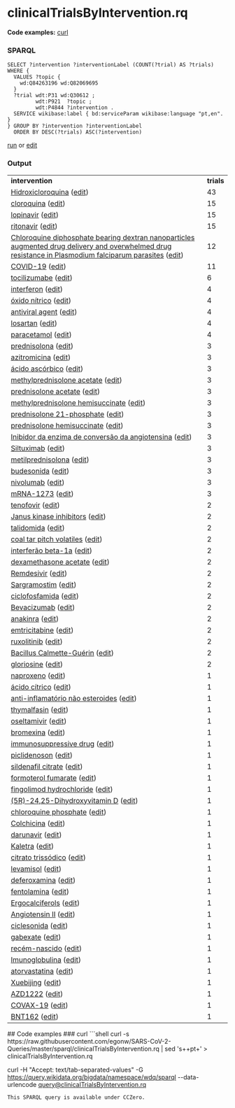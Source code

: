 # clinicalTrialsByIntervention.rq
**Code examples:** [curl](#curl)
### SPARQL
```sparql
SELECT ?intervention ?interventionLabel (COUNT(?trial) AS ?trials) WHERE {
  VALUES ?topic {
    wd:Q84263196 wd:Q82069695
  }
  ?trial wdt:P31 wd:Q30612 ;
         wdt:P921  ?topic ;
         wdt:P4844 ?intervention .
  SERVICE wikibase:label { bd:serviceParam wikibase:language "pt,en". }
} GROUP BY ?intervention ?interventionLabel
  ORDER BY DESC(?trials) ASC(?intervention)
```
[run](https://query.wikidata.org/embed.html#SELECT%20%3Fintervention%20%3FinterventionLabel%20%28COUNT%28%3Ftrial%29%20AS%20%3Ftrials%29%20WHERE%20%7B%0A%20%20VALUES%20%3Ftopic%20%7B%0A%20%20%20%20wd%3AQ84263196%20wd%3AQ82069695%0A%20%20%7D%0A%20%20%3Ftrial%20wdt%3AP31%20wd%3AQ30612%20%3B%0A%20%20%20%20%20%20%20%20%20wdt%3AP921%20%20%3Ftopic%20%3B%0A%20%20%20%20%20%20%20%20%20wdt%3AP4844%20%3Fintervention%20.%0A%20%20SERVICE%20wikibase%3Alabel%20%7B%20bd%3AserviceParam%20wikibase%3Alanguage%20%22pt%2Cen%22.%20%7D%0A%7D%20GROUP%20BY%20%3Fintervention%20%3FinterventionLabel%0A%20%20ORDER%20BY%20DESC%28%3Ftrials%29%20ASC%28%3Fintervention%29%0A) or [edit](https://query.wikidata.org/#SELECT%20%3Fintervention%20%3FinterventionLabel%20%28COUNT%28%3Ftrial%29%20AS%20%3Ftrials%29%20WHERE%20%7B%0A%20%20VALUES%20%3Ftopic%20%7B%0A%20%20%20%20wd%3AQ84263196%20wd%3AQ82069695%0A%20%20%7D%0A%20%20%3Ftrial%20wdt%3AP31%20wd%3AQ30612%20%3B%0A%20%20%20%20%20%20%20%20%20wdt%3AP921%20%20%3Ftopic%20%3B%0A%20%20%20%20%20%20%20%20%20wdt%3AP4844%20%3Fintervention%20.%0A%20%20SERVICE%20wikibase%3Alabel%20%7B%20bd%3AserviceParam%20wikibase%3Alanguage%20%22pt%2Cen%22.%20%7D%0A%7D%20GROUP%20BY%20%3Fintervention%20%3FinterventionLabel%0A%20%20ORDER%20BY%20DESC%28%3Ftrials%29%20ASC%28%3Fintervention%29%0A)


### Output
<table>
  <tr>
    <td><b>intervention</b></td>
    <td><b>trials</b></td>
  </tr>
  <tr>
    <td><a href="https://scholia.toolforge.org/Q421094">Hidroxicloroquina</a> (<a href="http://www.wikidata.org/entity/Q421094">edit</a>)</td>
    <td>43</td>
  </tr>
  <tr>
    <td><a href="https://scholia.toolforge.org/Q422438">cloroquina</a> (<a href="http://www.wikidata.org/entity/Q422438">edit</a>)</td>
    <td>15</td>
  </tr>
  <tr>
    <td><a href="https://scholia.toolforge.org/Q422585">lopinavir</a> (<a href="http://www.wikidata.org/entity/Q422585">edit</a>)</td>
    <td>15</td>
  </tr>
  <tr>
    <td><a href="https://scholia.toolforge.org/Q422618">ritonavir</a> (<a href="http://www.wikidata.org/entity/Q422618">edit</a>)</td>
    <td>15</td>
  </tr>
  <tr>
    <td><a href="https://scholia.toolforge.org/Q56363387">Chloroquine diphosphate bearing dextran nanoparticles augmented drug delivery and overwhelmed drug resistance in Plasmodium falciparum parasites</a> (<a href="http://www.wikidata.org/entity/Q56363387">edit</a>)</td>
    <td>12</td>
  </tr>
  <tr>
    <td><a href="https://scholia.toolforge.org/Q84263196">COVID-19</a> (<a href="http://www.wikidata.org/entity/Q84263196">edit</a>)</td>
    <td>11</td>
  </tr>
  <tr>
    <td><a href="https://scholia.toolforge.org/Q425154">tocilizumabe</a> (<a href="http://www.wikidata.org/entity/Q425154">edit</a>)</td>
    <td>6</td>
  </tr>
  <tr>
    <td><a href="https://scholia.toolforge.org/Q188269">interferon</a> (<a href="http://www.wikidata.org/entity/Q188269">edit</a>)</td>
    <td>4</td>
  </tr>
  <tr>
    <td><a href="https://scholia.toolforge.org/Q207843">óxido nítrico</a> (<a href="http://www.wikidata.org/entity/Q207843">edit</a>)</td>
    <td>4</td>
  </tr>
  <tr>
    <td><a href="https://scholia.toolforge.org/Q40207875">antiviral agent</a> (<a href="http://www.wikidata.org/entity/Q40207875">edit</a>)</td>
    <td>4</td>
  </tr>
  <tr>
    <td><a href="https://scholia.toolforge.org/Q410074">losartan</a> (<a href="http://www.wikidata.org/entity/Q410074">edit</a>)</td>
    <td>4</td>
  </tr>
  <tr>
    <td><a href="https://scholia.toolforge.org/Q57055">paracetamol</a> (<a href="http://www.wikidata.org/entity/Q57055">edit</a>)</td>
    <td>4</td>
  </tr>
  <tr>
    <td><a href="https://scholia.toolforge.org/Q11426176">prednisolona</a> (<a href="http://www.wikidata.org/entity/Q11426176">edit</a>)</td>
    <td>3</td>
  </tr>
  <tr>
    <td><a href="https://scholia.toolforge.org/Q165399">azitromicina</a> (<a href="http://www.wikidata.org/entity/Q165399">edit</a>)</td>
    <td>3</td>
  </tr>
  <tr>
    <td><a href="https://scholia.toolforge.org/Q193598">ácido ascórbico</a> (<a href="http://www.wikidata.org/entity/Q193598">edit</a>)</td>
    <td>3</td>
  </tr>
  <tr>
    <td><a href="https://scholia.toolforge.org/Q27107351">methylprednisolone acetate</a> (<a href="http://www.wikidata.org/entity/Q27107351">edit</a>)</td>
    <td>3</td>
  </tr>
  <tr>
    <td><a href="https://scholia.toolforge.org/Q27108063">prednisolone acetate</a> (<a href="http://www.wikidata.org/entity/Q27108063">edit</a>)</td>
    <td>3</td>
  </tr>
  <tr>
    <td><a href="https://scholia.toolforge.org/Q27262132">methylprednisolone hemisuccinate</a> (<a href="http://www.wikidata.org/entity/Q27262132">edit</a>)</td>
    <td>3</td>
  </tr>
  <tr>
    <td><a href="https://scholia.toolforge.org/Q27266327">prednisolone 21-phosphate</a> (<a href="http://www.wikidata.org/entity/Q27266327">edit</a>)</td>
    <td>3</td>
  </tr>
  <tr>
    <td><a href="https://scholia.toolforge.org/Q27278862">prednisolone hemisuccinate</a> (<a href="http://www.wikidata.org/entity/Q27278862">edit</a>)</td>
    <td>3</td>
  </tr>
  <tr>
    <td><a href="https://scholia.toolforge.org/Q288280">Inibidor da enzima de conversão da angiotensina</a> (<a href="http://www.wikidata.org/entity/Q288280">edit</a>)</td>
    <td>3</td>
  </tr>
  <tr>
    <td><a href="https://scholia.toolforge.org/Q3960572">Siltuximab</a> (<a href="http://www.wikidata.org/entity/Q3960572">edit</a>)</td>
    <td>3</td>
  </tr>
  <tr>
    <td><a href="https://scholia.toolforge.org/Q417222">metilprednisolona</a> (<a href="http://www.wikidata.org/entity/Q417222">edit</a>)</td>
    <td>3</td>
  </tr>
  <tr>
    <td><a href="https://scholia.toolforge.org/Q422212">budesonida</a> (<a href="http://www.wikidata.org/entity/Q422212">edit</a>)</td>
    <td>3</td>
  </tr>
  <tr>
    <td><a href="https://scholia.toolforge.org/Q7041828">nivolumab</a> (<a href="http://www.wikidata.org/entity/Q7041828">edit</a>)</td>
    <td>3</td>
  </tr>
  <tr>
    <td><a href="https://scholia.toolforge.org/Q87775025">mRNA-1273</a> (<a href="http://www.wikidata.org/entity/Q87775025">edit</a>)</td>
    <td>3</td>
  </tr>
  <tr>
    <td><a href="https://scholia.toolforge.org/Q155954">tenofovir</a> (<a href="http://www.wikidata.org/entity/Q155954">edit</a>)</td>
    <td>2</td>
  </tr>
  <tr>
    <td><a href="https://scholia.toolforge.org/Q17149812">Janus kinase inhibitors</a> (<a href="http://www.wikidata.org/entity/Q17149812">edit</a>)</td>
    <td>2</td>
  </tr>
  <tr>
    <td><a href="https://scholia.toolforge.org/Q203174">talidomida</a> (<a href="http://www.wikidata.org/entity/Q203174">edit</a>)</td>
    <td>2</td>
  </tr>
  <tr>
    <td><a href="https://scholia.toolforge.org/Q21057316">coal tar pitch volatiles</a> (<a href="http://www.wikidata.org/entity/Q21057316">edit</a>)</td>
    <td>2</td>
  </tr>
  <tr>
    <td><a href="https://scholia.toolforge.org/Q2450337">interferão beta-1a</a> (<a href="http://www.wikidata.org/entity/Q2450337">edit</a>)</td>
    <td>2</td>
  </tr>
  <tr>
    <td><a href="https://scholia.toolforge.org/Q27106392">dexamethasone acetate</a> (<a href="http://www.wikidata.org/entity/Q27106392">edit</a>)</td>
    <td>2</td>
  </tr>
  <tr>
    <td><a href="https://scholia.toolforge.org/Q28209496">Remdesivir</a> (<a href="http://www.wikidata.org/entity/Q28209496">edit</a>)</td>
    <td>2</td>
  </tr>
  <tr>
    <td><a href="https://scholia.toolforge.org/Q3950557">Sargramostim</a> (<a href="http://www.wikidata.org/entity/Q3950557">edit</a>)</td>
    <td>2</td>
  </tr>
  <tr>
    <td><a href="https://scholia.toolforge.org/Q408524">ciclofosfamida</a> (<a href="http://www.wikidata.org/entity/Q408524">edit</a>)</td>
    <td>2</td>
  </tr>
  <tr>
    <td><a href="https://scholia.toolforge.org/Q413299">Bevacizumab</a> (<a href="http://www.wikidata.org/entity/Q413299">edit</a>)</td>
    <td>2</td>
  </tr>
  <tr>
    <td><a href="https://scholia.toolforge.org/Q415411">anakinra</a> (<a href="http://www.wikidata.org/entity/Q415411">edit</a>)</td>
    <td>2</td>
  </tr>
  <tr>
    <td><a href="https://scholia.toolforge.org/Q422604">emtricitabine</a> (<a href="http://www.wikidata.org/entity/Q422604">edit</a>)</td>
    <td>2</td>
  </tr>
  <tr>
    <td><a href="https://scholia.toolforge.org/Q7383611">ruxolitinib</a> (<a href="http://www.wikidata.org/entity/Q7383611">edit</a>)</td>
    <td>2</td>
  </tr>
  <tr>
    <td><a href="https://scholia.toolforge.org/Q798309">Bacillus Calmette-Guérin</a> (<a href="http://www.wikidata.org/entity/Q798309">edit</a>)</td>
    <td>2</td>
  </tr>
  <tr>
    <td><a href="https://scholia.toolforge.org/Q9268800">gloriosine</a> (<a href="http://www.wikidata.org/entity/Q9268800">edit</a>)</td>
    <td>2</td>
  </tr>
  <tr>
    <td><a href="https://scholia.toolforge.org/Q1215575">naproxeno</a> (<a href="http://www.wikidata.org/entity/Q1215575">edit</a>)</td>
    <td>1</td>
  </tr>
  <tr>
    <td><a href="https://scholia.toolforge.org/Q159683">ácido cítrico</a> (<a href="http://www.wikidata.org/entity/Q159683">edit</a>)</td>
    <td>1</td>
  </tr>
  <tr>
    <td><a href="https://scholia.toolforge.org/Q188724">anti-inflamatório não esteroides</a> (<a href="http://www.wikidata.org/entity/Q188724">edit</a>)</td>
    <td>1</td>
  </tr>
  <tr>
    <td><a href="https://scholia.toolforge.org/Q20817234">thymalfasin</a> (<a href="http://www.wikidata.org/entity/Q20817234">edit</a>)</td>
    <td>1</td>
  </tr>
  <tr>
    <td><a href="https://scholia.toolforge.org/Q211509">oseltamivir</a> (<a href="http://www.wikidata.org/entity/Q211509">edit</a>)</td>
    <td>1</td>
  </tr>
  <tr>
    <td><a href="https://scholia.toolforge.org/Q239778">bromexina</a> (<a href="http://www.wikidata.org/entity/Q239778">edit</a>)</td>
    <td>1</td>
  </tr>
  <tr>
    <td><a href="https://scholia.toolforge.org/Q249619">immunosuppressive drug</a> (<a href="http://www.wikidata.org/entity/Q249619">edit</a>)</td>
    <td>1</td>
  </tr>
  <tr>
    <td><a href="https://scholia.toolforge.org/Q27088384">piclidenoson</a> (<a href="http://www.wikidata.org/entity/Q27088384">edit</a>)</td>
    <td>1</td>
  </tr>
  <tr>
    <td><a href="https://scholia.toolforge.org/Q27126379">sildenafil citrate</a> (<a href="http://www.wikidata.org/entity/Q27126379">edit</a>)</td>
    <td>1</td>
  </tr>
  <tr>
    <td><a href="https://scholia.toolforge.org/Q27132391">formoterol fumarate</a> (<a href="http://www.wikidata.org/entity/Q27132391">edit</a>)</td>
    <td>1</td>
  </tr>
  <tr>
    <td><a href="https://scholia.toolforge.org/Q27132395">fingolimod hydrochloride</a> (<a href="http://www.wikidata.org/entity/Q27132395">edit</a>)</td>
    <td>1</td>
  </tr>
  <tr>
    <td><a href="https://scholia.toolforge.org/Q27161510">(5R)-24,25-Dihydroxyvitamin D</a> (<a href="http://www.wikidata.org/entity/Q27161510">edit</a>)</td>
    <td>1</td>
  </tr>
  <tr>
    <td><a href="https://scholia.toolforge.org/Q27264629">chloroquine phosphate</a> (<a href="http://www.wikidata.org/entity/Q27264629">edit</a>)</td>
    <td>1</td>
  </tr>
  <tr>
    <td><a href="https://scholia.toolforge.org/Q326224">Colchicina</a> (<a href="http://www.wikidata.org/entity/Q326224">edit</a>)</td>
    <td>1</td>
  </tr>
  <tr>
    <td><a href="https://scholia.toolforge.org/Q3765251">darunavir</a> (<a href="http://www.wikidata.org/entity/Q3765251">edit</a>)</td>
    <td>1</td>
  </tr>
  <tr>
    <td><a href="https://scholia.toolforge.org/Q3836750">Kaletra</a> (<a href="http://www.wikidata.org/entity/Q3836750">edit</a>)</td>
    <td>1</td>
  </tr>
  <tr>
    <td><a href="https://scholia.toolforge.org/Q409728">citrato trissódico</a> (<a href="http://www.wikidata.org/entity/Q409728">edit</a>)</td>
    <td>1</td>
  </tr>
  <tr>
    <td><a href="https://scholia.toolforge.org/Q417097">levamisol</a> (<a href="http://www.wikidata.org/entity/Q417097">edit</a>)</td>
    <td>1</td>
  </tr>
  <tr>
    <td><a href="https://scholia.toolforge.org/Q419618">deferoxamina</a> (<a href="http://www.wikidata.org/entity/Q419618">edit</a>)</td>
    <td>1</td>
  </tr>
  <tr>
    <td><a href="https://scholia.toolforge.org/Q420360">fentolamina</a> (<a href="http://www.wikidata.org/entity/Q420360">edit</a>)</td>
    <td>1</td>
  </tr>
  <tr>
    <td><a href="https://scholia.toolforge.org/Q49872458">Ergocalciferols</a> (<a href="http://www.wikidata.org/entity/Q49872458">edit</a>)</td>
    <td>1</td>
  </tr>
  <tr>
    <td><a href="https://scholia.toolforge.org/Q50840582">Angiotensin II</a> (<a href="http://www.wikidata.org/entity/Q50840582">edit</a>)</td>
    <td>1</td>
  </tr>
  <tr>
    <td><a href="https://scholia.toolforge.org/Q5119448">ciclesonida</a> (<a href="http://www.wikidata.org/entity/Q5119448">edit</a>)</td>
    <td>1</td>
  </tr>
  <tr>
    <td><a href="https://scholia.toolforge.org/Q5515384">gabexate</a> (<a href="http://www.wikidata.org/entity/Q5515384">edit</a>)</td>
    <td>1</td>
  </tr>
  <tr>
    <td><a href="https://scholia.toolforge.org/Q576104">recém-nascido</a> (<a href="http://www.wikidata.org/entity/Q576104">edit</a>)</td>
    <td>1</td>
  </tr>
  <tr>
    <td><a href="https://scholia.toolforge.org/Q66559285">Imunoglobulina</a> (<a href="http://www.wikidata.org/entity/Q66559285">edit</a>)</td>
    <td>1</td>
  </tr>
  <tr>
    <td><a href="https://scholia.toolforge.org/Q668093">atorvastatina</a> (<a href="http://www.wikidata.org/entity/Q668093">edit</a>)</td>
    <td>1</td>
  </tr>
  <tr>
    <td><a href="https://scholia.toolforge.org/Q88454408">Xuebijing</a> (<a href="http://www.wikidata.org/entity/Q88454408">edit</a>)</td>
    <td>1</td>
  </tr>
  <tr>
    <td><a href="https://scholia.toolforge.org/Q95042269">AZD1222</a> (<a href="http://www.wikidata.org/entity/Q95042269">edit</a>)</td>
    <td>1</td>
  </tr>
  <tr>
    <td><a href="https://scholia.toolforge.org/Q97154237">COVAX-19</a> (<a href="http://www.wikidata.org/entity/Q97154237">edit</a>)</td>
    <td>1</td>
  </tr>
  <tr>
    <td><a href="https://scholia.toolforge.org/Q97154240">BNT162</a> (<a href="http://www.wikidata.org/entity/Q97154240">edit</a>)</td>
    <td>1</td>
  </tr>
</table>
## Code examples
### curl
```shell
curl -s https://raw.githubusercontent.com/egonw/SARS-CoV-2-Queries/master/sparql/clinicalTrialsByIntervention.rq | sed 's+<lang/>+pt+' > clinicalTrialsByIntervention.rq

curl -H "Accept: text/tab-separated-values" -G https://query.wikidata.org/bigdata/namespace/wdq/sparql --data-urlencode query@clinicalTrialsByIntervention.rq
```
This SPARQL query is available under CCZero.
